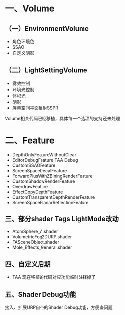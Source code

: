 # 一、Volume
## （一）EnvironmentVolume
+ 角色环境色
+ SSAO
+ 自定义阴影

## （二）LightSettingVolume
+ 雾效控制
+ 环境光控制
+ 体积光
+ 阴影
+ 屏幕空间平面反射SSPR



Volume相关代码已经移植，具体每一个选项的支持还未处理

# 二、Feature


+ DepthOnlyFeatureWithoutClear
+ EditorDebugFeature TAA Debug
+ CustomSSAOFeature
+ ScreenSpaceDecalFeature
+ ForwardPlusWithZBiningRenderFeature
+ CustomShadowRenderFeature
+ OverdrawFeature
+ EffectCopyDepthFeature
+ CustomTransparentDepthRenderFeature
+ ScreenSpacePlanarReflectionFeature

## 三、部分shader Tags LightMode改动


+ AtomSphere_A.shader
+ VolumetricFog2DURP.shader
+ FASceneObject.shader
+ Mole_Effects_General.shader



## 四、自定义后期


+ TAA  现在移植的代码对应功能临时注释掉了



## 五、Shader Debug功能
接入、扩展URP自带的Shader Debug功能，方便查问题

